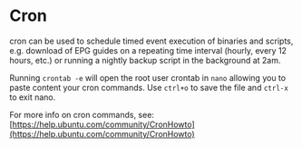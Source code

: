 # Cron

cron can be used to schedule timed event execution of binaries and scripts, e.g. download of EPG guides on a repeating time interval (hourly, every 12 hours, etc.) or running a nightly backup script in the background at 2am.&#x20;

Running `crontab -e` will open the root user crontab in `nano` allowing you to paste content your cron commands. Use `ctrl+o` to save the file and `ctrl-x` to exit nano.&#x20;

For more info on cron commands, see: [https://help.ubuntu.com/community/CronHowto](https://help.ubuntu.com/community/CronHowto)
